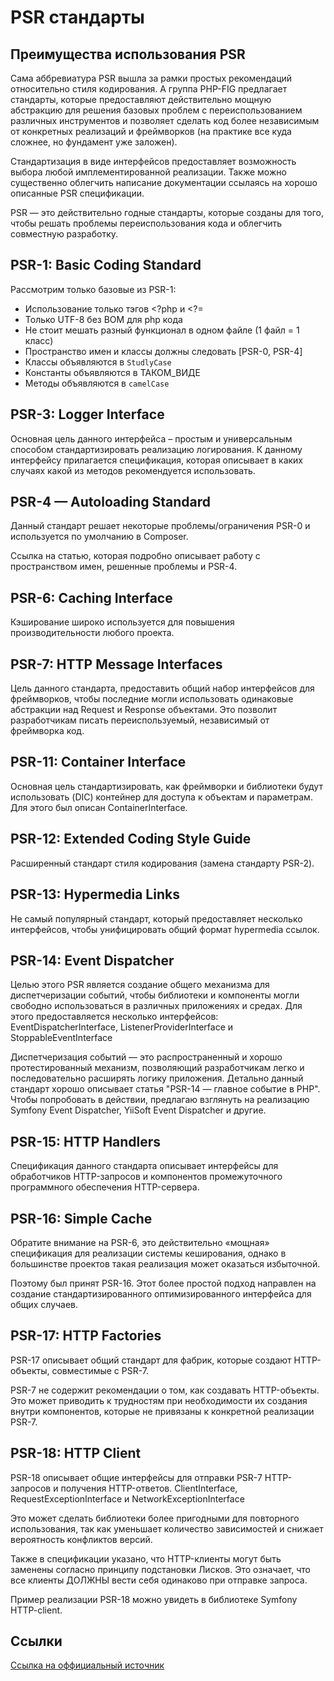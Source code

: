 # PSR стандарты

## Преимущества использования PSR

Сама аббревиатура PSR вышла за рамки простых рекомендаций относительно стиля кодирования. А группа PHP-FIG предлагает стандарты, которые предоставляют действительно мощную абстракцию для решения базовых проблем с переиспользованием различных инструментов и позволяет сделать код более независимым от конкретных реализаций и фреймворков (на практике все куда сложнее, но фундамент уже заложен).

Стандартизация в виде интерфейсов предоставляет возможность выбора любой имплементированной реализации. Также можно существенно облегчить написание документации ссылаясь на хорошо описанные PSR спецификации.

PSR — это действительно годные стандарты, которые созданы для того, чтобы решать проблемы переиспользования кода и облегчить совместную разработку.

## PSR-1: Basic Coding Standard

Рассмотрим только базовые из PSR-1:

* Использование только тэгов <?php и <?=
* Только UTF-8 без BOM для php кода
* Не стоит мешать разный функционал в одном файле (1 файл = 1 класс)
* Пространство имен и классы должны следовать [PSR-0, PSR-4]
* Классы объявляются в `StudlyCase`
* Константы объявляются в ТАКОМ_ВИДЕ
* Методы объявляются в `camelCase`

## PSR-3: Logger Interface

Основная цель данного интерфейса – простым и универсальным способом стандартизировать реализацию логирования. К данному интерфейсу прилагается спецификация, которая описывает в каких случаях какой из методов рекомендуется использовать.

## PSR-4 — Autoloading Standard

Данный стандарт решает некоторые проблемы/ограничения PSR-0 и используется по умолчанию в Composer.

Ссылка на статью, которая подробно описывает работу с пространством имен, решенные проблемы и PSR-4.

## PSR-6: Caching Interface

Кэширование широко используется для повышения производительности любого проекта.

## PSR-7: HTTP Message Interfaces

Цель данного стандарта, предоставить общий набор интерфейсов для фреймворков, чтобы последние могли использовать одинаковые абстракции над Request и Response объектами. Это позволит разработчикам писать переиспользуемый, независимый от фреймворка код.

## PSR-11: Container Interface
Основная цель стандартизировать, как фреймворки и библиотеки будут использовать (DIC) контейнер для доступа к объектам и параметрам. Для этого был описан ContainerInterface.

## PSR-12: Extended Coding Style Guide

Расширенный стандарт стиля кодирования (замена стандарту PSR-2). 

## PSR-13: Hypermedia Links

Не самый популярный стандарт, который предоставляет несколько интерфейсов, чтобы унифицировать общий формат hypermedia ссылок.

## PSR-14: Event Dispatcher

Целью этого PSR является создание общего механизма для диспетчеризации событий, чтобы библиотеки и компоненты могли свободно использоваться в различных приложениях и средах. Для этого предоставляется несколько интерфейсов:
EventDispatcherInterface, ListenerProviderInterface и StoppableEventInterface

Диспетчеризация событий — это распространенный и хорошо протестированный механизм, позволяющий разработчикам легко и последовательно расширять логику приложения. Детально данный стандарт хорошо описывает статья "PSR-14 — главное событие в PHP".
Чтобы попробовать в действии, предлагаю взглянуть на реализацию Symfony Event Dispatcher, YiiSoft Event Dispatcher и другие.

## PSR-15: HTTP Handlers

Спецификация данного стандарта описывает интерфейсы для обработчиков HTTP-запросов
и компонентов промежуточного программного обеспечения HTTP-сервера.

## PSR-16: Simple Cache

Обратите внимание на PSR-6, это действительно «мощная» спецификация для реализации системы кеширования, однако в большинстве проектов такая реализация может оказаться избыточной.

Поэтому был принят PSR-16. Этот более простой подход направлен на создание стандартизированного оптимизированного интерфейса для общих случаев. 

## PSR-17: HTTP Factories

PSR-17 описывает общий стандарт для фабрик, которые создают HTTP-объекты, совместимые с PSR-7.

PSR-7 не содержит рекомендации о том, как создавать HTTP-объекты. Это может приводить к трудностям при необходимости их создания внутри компонентов, которые не привязаны к конкретной реализации PSR-7.

## PSR-18: HTTP Client

PSR-18 описывает общие интерфейсы для отправки PSR-7 HTTP-запросов и получения HTTP-ответов.
ClientInterface, RequestExceptionInterface и NetworkExceptionInterface

Это может сделать библиотеки более пригодными для повторного использования, так как уменьшает количество зависимостей и снижает вероятность конфликтов версий.

Также в спецификации указано, что HTTP-клиенты могут быть заменены согласно принципу подстановки Лисков. Это означает, что все клиенты ДОЛЖНЫ вести себя одинаково при отправке запроса.

Пример реализации PSR-18 можно увидеть в библиотеке Symfony HTTP-client.

## Ссылки

[Ссылка на оффициальный источник](https://www.php-fig.org/psr/)
